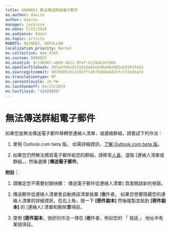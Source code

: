 ```yaml
---
title: 8000053 無法傳送群組電子郵件
ms.author: daeite
author: daeite
manager: jackiesm
ms.date: 5/23/2018
ms.audience: Admin
ms.topic: article
ROBOTS: NOINDEX, NOFOLLOW
localization_priority: Normal
ms.collection: Adm_O365
ms.custom: 8000053
ms.assetid: 4c1d6987-a004-4611-9f4f-b129ab14706b
ms.openlocfilehash: 595ed7b6cd27261de82e6d0a96a985a19383f4d3
ms.sourcegitcommit: 9d78905c512192ffc4675468abd2efc5f2e4baf4
ms.translationtype: MT
ms.contentlocale: zh-TW
ms.lasthandoff: 04/23/2019
ms.locfileid: "32423858"
---
```

# <a name="unable-to-send-group-emails"></a>無法傳送群組電子郵件

如果您是無法傳送電子郵件移轉至連絡人清單，或連絡群組，請嘗試下列作法：
  
1. 使用 Outlook.com beta 版。 如需詳細資訊，[了解 Outlook.com beta 版](https://support.office.com/article/e2261c7f-d413-4084-8f22-21282f42d8cf)。
    
2. 如果您仍然無法撰寫電子郵件給您的群組，請移至[人員](https://outlook.live.com/people/)，選取 [連絡人清單或群組，，然後選擇 [**傳送電子郵件**。
    
 **附註：**
  
1. 請確定您不需要封鎖快顯： 傳送電子郵件從連絡人清單] 頁面開啟新的視窗。
    
2. 傳送郵件從連絡人清單會自動將該清單放置 [**收**件者。 如果您想要隱藏您的連絡人清單的詳細資訊，在右上角，按一下 **[密件副本]** 然後複製並貼到 **[密件副本]** 的 [連絡人] 清單和刪除**至**項目。 
    
3. 使用 **[密件副本**，很好的作法一律在 [**收**件者，例如您的 「 發話 」 地址中有某個項目。 
    

